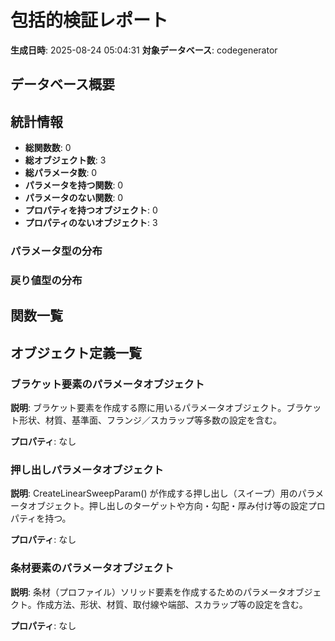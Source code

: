# 包括的検証レポート

**生成日時**: 2025-08-24 05:04:31
**対象データベース**: codegenerator

## データベース概要


## 統計情報

- **総関数数**: 0
- **総オブジェクト数**: 3
- **総パラメータ数**: 0
- **パラメータを持つ関数**: 0
- **パラメータのない関数**: 0
- **プロパティを持つオブジェクト**: 0
- **プロパティのないオブジェクト**: 3

### パラメータ型の分布


### 戻り値型の分布


## 関数一覧

## オブジェクト定義一覧

### ブラケット要素のパラメータオブジェクト

**説明**: ブラケット要素を作成する際に用いるパラメータオブジェクト。ブラケット形状、材質、基準面、フランジ／スカラップ等多数の設定を含む。

**プロパティ**: なし

### 押し出しパラメータオブジェクト

**説明**: CreateLinearSweepParam() が作成する押し出し（スイープ）用のパラメータオブジェクト。押し出しのターゲットや方向・勾配・厚み付け等の設定プロパティを持つ。

**プロパティ**: なし

### 条材要素のパラメータオブジェクト

**説明**: 条材（プロファイル）ソリッド要素を作成するためのパラメータオブジェクト。作成方法、形状、材質、取付線や端部、スカラップ等の設定を含む。

**プロパティ**: なし

